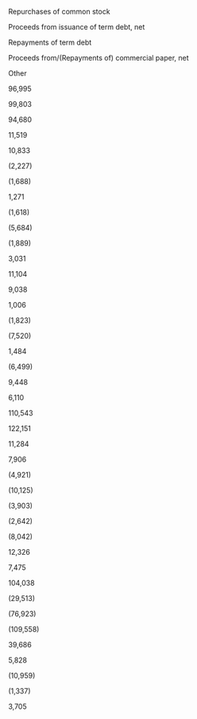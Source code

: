 Repurchases of common stock

Proceeds from issuance of term debt, net

Repayments of term debt

Proceeds from/(Repayments of) commercial paper, net

Other

96,995

99,803

94,680

11,519

10,833

(2,227)

(1,688)

1,271

(1,618)

(5,684)

(1,889)

3,031

11,104

9,038

1,006

(1,823)

(7,520)

1,484

(6,499)

9,448

6,110

110,543

122,151

11,284

7,906

(4,921)

(10,125)

(3,903)

(2,642)

(8,042)

12,326

7,475

104,038

(29,513)

(76,923)

(109,558)

39,686

5,828

(10,959)

(1,337)

3,705